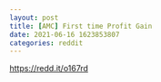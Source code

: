 ```yaml
--- 
layout: post 
title: [AMC] First time Profit Gain 
date: 2021-06-16 1623853807 
categories: reddit 
--- 
```

https://redd.it/o167rd